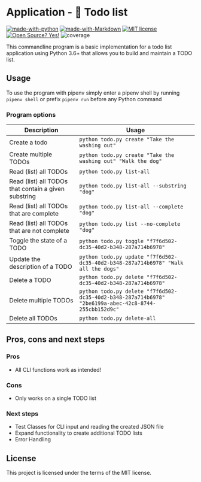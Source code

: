 # Application - 📝 Todo list

[![made-with-python](https://img.shields.io/badge/Made%20with-Python-1f425f.svg)](https://www.python.org/)
[![made-with-Markdown](https://img.shields.io/badge/Made%20with-Markdown-1f425f.svg)](http://commonmark.org)
[![MIT license](https://img.shields.io/badge/License-MIT-blue.svg)](https://lbesson.mit-license.org/)
[![Open Source? Yes!](https://badgen.net/badge/Open%20Source%20%3F/Yes%21/blue?icon=github)](https://github.com/ghandic/PyCap-TODO-CRUD)
![coverage](https://img.shields.io/badge/coverage-0%25-red)

This commandline program is a basic implementation for a todo list application using Python 3.6+ that allows you to build and maintain a TODO list.


## Usage

To use the program with pipenv simply enter a pipenv shell by running `pipenv shell` or prefix `pipenv run` before any Python command

### Program options

| Description                                          | Usage                                                                                                 |
|------------------------------------------------------|-------------------------------------------------------------------------------------------------------|
| Create a todo                                        | `python todo.py create "Take the washing out"`                                                   |
| Create multiple TODOs                                | `python todo.py create "Take the washing out" "Walk the dog"`                                         |
| Read (list) all TODOs                                | `python todo.py list-all`                                                                             |
| Read (list) all TODOs that contain a given substring | `python todo.py list-all --substring "dog"`                                                           |
| Read (list) all TODOs that are complete              | `python todo.py list-all --complete "dog"`                                                            |
| Read (list) all TODOs that are not complete          | `python todo.py list --no-complete "dog"`                                                             |
| Toggle the state of a TODO                            | `python todo.py toggle "f7f6d502-dc35-40d2-b348-287a714b6978"`                                        |
| Update the description of a TODO                          | `python todo.py update "f7f6d502-dc35-40d2-b348-287a714b6978" "Walk all the dogs"`                    |
| Delete a TODO                                      | `python todo.py delete "f7f6d502-dc35-40d2-b348-287a714b6978"`                                        |
| Delete multiple TODOs                                | `python todo.py delete "f7f6d502-dc35-40d2-b348-287a714b6978" "2be6199a-abec-42c8-8744-255cbb152d9c"` |
| Delete all TODOs                                     | `python todo.py delete-all`                                                                           |

## Pros, cons and next steps

### Pros

- All CLI functions work as intended!

### Cons

- Only works on a single TODO list

### Next steps

- Test Classes for CLI input and reading the created JSON file
- Expand functionality to create additional TODO lists
- Error Handling

## License

This project is licensed under the terms of the MIT license.
